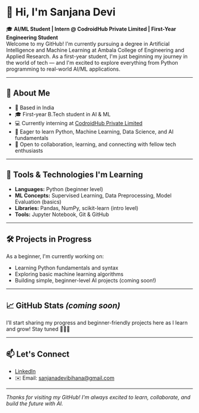 # 👋 Hi, I'm Sanjana Devi

🎓 **AI/ML Student | Intern @ CodroidHub Private Limited | First-Year Engineering Student**  
Welcome to my GitHub! I'm currently pursuing a degree in Artificial Intelligence and Machine Learning at Ambala College of Engineering and Applied Research. As a first-year student, I'm just beginning my journey in the world of tech — and I'm excited to explore everything from Python programming to real-world AI/ML applications.

---

## 🌱 About Me

- 📍 Based in India  
- 🎓 First-year B.Tech student in AI & ML  
- 💻 Currently interning at [CodroidHub Private Limited](https://www.codroidhub.com/)  
- 🚀 Eager to learn Python, Machine Learning, Data Science, and AI fundamentals  
- 🤝 Open to collaboration, learning, and connecting with fellow tech enthusiasts

---

## 🔧 Tools & Technologies I'm Learning

- **Languages:** Python (beginner level)
- **ML Concepts:** Supervised Learning, Data Preprocessing, Model Evaluation (basics)
- **Libraries:** Pandas, NumPy, scikit-learn (intro level)
- **Tools:** Jupyter Notebook, Git & GitHub

---

## 🛠️ Projects in Progress

As a beginner, I'm currently working on:
- Learning Python fundamentals and syntax
- Exploring basic machine learning algorithms
- Building simple, beginner-level AI projects (coming soon!)

---

## 📈 GitHub Stats *(coming soon)*

I’ll start sharing my progress and beginner-friendly projects here as I learn and grow! Stay tuned 👩‍💻✨

---

## 📫 Let's Connect

- [LinkedIn](https://www.linkedin.com/in/sanjana-devi-a95595339/)
- ✉️ Email: sanjanadevibihana@gmail.com

---

*Thanks for visiting my GitHub! I'm always excited to learn, collaborate, and build the future with AI.*

